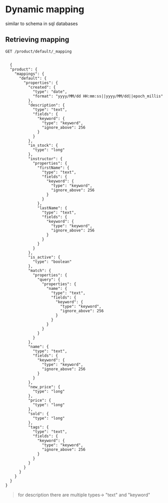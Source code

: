 # Dynamic mapping
similar to schema in sql databases
## Retrieving mapping

```
GET /product/default/_mapping
```

<code>
  {
  "product": {
    "mappings": {
      "default": {
        "properties": {
          "created": {
            "type": "date",
            "format": "yyyy/MM/dd HH:mm:ss||yyyy/MM/dd||epoch_millis"
          },
          "description": {
            "type": "text",
            "fields": {
              "keyword": {
                "type": "keyword",
                "ignore_above": 256
              }
            }
          },
          "in_stock": {
            "type": "long"
          },
          "instructor": {
            "properties": {
              "firstName": {
                "type": "text",
                "fields": {
                  "keyword": {
                    "type": "keyword",
                    "ignore_above": 256
                  }
                }
              },
              "lastName": {
                "type": "text",
                "fields": {
                  "keyword": {
                    "type": "keyword",
                    "ignore_above": 256
                  }
                }
              }
            }
          },
          "is_active": {
            "type": "boolean"
          },
          "match": {
            "properties": {
              "query": {
                "properties": {
                  "name": {
                    "type": "text",
                    "fields": {
                      "keyword": {
                        "type": "keyword",
                        "ignore_above": 256
                      }
                    }
                  }
                }
              }
            }
          },
          "name": {
            "type": "text",
            "fields": {
              "keyword": {
                "type": "keyword",
                "ignore_above": 256
              }
            }
          },
          "new_price": {
            "type": "long"
          },
          "price": {
            "type": "long"
          },
          "sold": {
            "type": "long"
          },
          "tags": {
            "type": "text",
            "fields": {
              "keyword": {
                "type": "keyword",
                "ignore_above": 256
              }
            }
          }
        }
      }
    }
  }
}
</code>

> for description there are multiple types-> "text" and "keyword"
